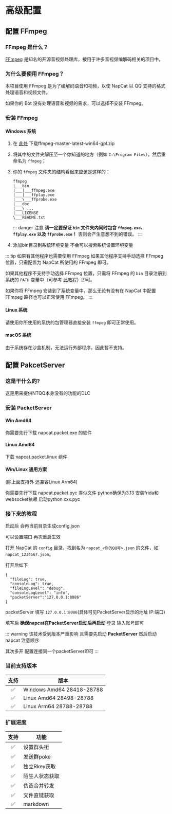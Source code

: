 # 高级配置

## 配置 FFmpeg

### FFmpeg 是什么？

[FFmpeg](https://ffmpeg.org/) 是知名的开源音视频处理库，被用于许多音视频编解码相关的项目中。

### 为什么要使用 FFmpeg？

本项目使用 FFmpeg 是为了编解码语音和视频，以使 NapCat 以 QQ 支持的格式处理语音和视频文件。

如果你的 Bot 没有处理语音和视频的需求，可以选择不安装 FFmpeg。

### 安装 FFmpeg

#### Windows 系统

1. 在 [此处](https://github.com/BtbN/FFmpeg-Builds/releases) 下载ffmpeg-master-latest-win64-gpl.zip
2. 将其中的文件夹解压至一个你知道的地方（例如 `C:\Program Files`），然后重命名为 `ffmpeg`；
3. 你的 `ffmpeg` 文件夹的结构看起来应该是这样的：

    ``` text
    ffmpeg
    |___bin
    |___|___ffmpeg.exe
    |___|___ffplay.exe
    |___\___ffprobe.exe
    |___doc
    |___\ ...
    |___LICENSE
    \___README.txt
    ```

    ::: danger 注意
    **请一定要保证 `bin` 文件夹内同时包含 `ffmpeg.exe`、`ffplay.exe` 以及 `ffprobe.exe`！** 否则会产生意想不到的错误。
    :::
4. 添加bin目录到系统环境变量 不会可以搜索系统设置环境变量

::: tip 如果有其他程序也需要使用 FFmpeg
如果其他程序支持手动选择 FFmpeg 位置，只需配置为 NapCat 所使用的 FFmpeg 即可。

如果其他程序不支持手动选择 FFmpeg 位置，只需将 FFmpeg 的 `bin` 目录注册到系统的 `PATH` 变量中（可参考 [此教程](https://zhuanlan.zhihu.com/p/595750538#:~:text=Step%203%3A%20%E7%8E%AF%E5%A2%83%E5%8F%98%E9%87%8F%20Path%20%E7%9A%84%E6%B7%BB%E5%8A%A0)）即可。

如果你将 FFmpeg 安装到了系统变量中，那么无论有没有在 NapCat 中配置 FFmpeg 路径也可以正常使用 FFmpeg。
:::

#### Linux 系统

请使用你所使用的系统的包管理器直接安装 `ffmpeg` 即可正常使用。

#### macOS 系统

由于系统存在沙盒机制，无法运行外部程序，因此暂不支持。

## 配置 PakcetServer

### 这是干什么的?

这是用来提供NTQQ本身没有的功能的DLC

### 安装 PacketServer

#### Win Amd64

你需要先行下载 napcat.packet.exe 的软件

#### Linux Amd64

下载 napcat.packet.linux 组件

#### Win/Linux 通用方案

(除上面支持外 还兼容Linux Arm64)

你需要先行下载 napcat.packet.pyc 类似文件
python确保为3.13 安装frida和websocket依赖 启动python xxx.pyc

### 接下来的教程

启动后 会再当前目录生成config.json

可以设置端口 再次重启生效

打开 NapCat 的 `config` 目录，找到名为 `napcat_<你的QQ号>.json` 的文件，如 `napcat_1234567.json`。

打开后如下

```json5
{
  "fileLog": true,
  "consoleLog": true,
  "fileLogLevel": "debug",
  "consoleLogLevel": "info",
  "packetServer":"127.0.0.1:8086"
}
```

packetServer 填写 `127.0.0.1:8086`(具体可见PacketServer显示的地址 IP:端口)

填写后 **确保napcat在PacketServer启动后再启动** 登录 输入账号即可

::: warning
该技术受到版本严重影响 且需要先启动 **PacketServer** 然后启动napcat 注意顺序

其次多开 配置连接同一个packetServer即可
:::

### 当前支持版本

| 支持  | 版本                      |
| :---: | ------------------------- |
|   ✅   | Windows Amd64 28418-28788 |
|   ✅   | Linux   Amd64 28498-28788 |
|   ✅   | Linux   Arm64 28788-28788 |

### 扩展进度

| 支持  | 功能           |
| :---: | -------------- |
|   ✅   | 设置群头衔     |
|   ✅   | 发送群poke     |
|   ✅   | 独立Rkey获取   |
|   ✅   | 陌生人状态获取 |
|   ✅   | 伪造合并转发   |
|   ✅   | 文件直链获取   |
|   ✅   | markdown       |
